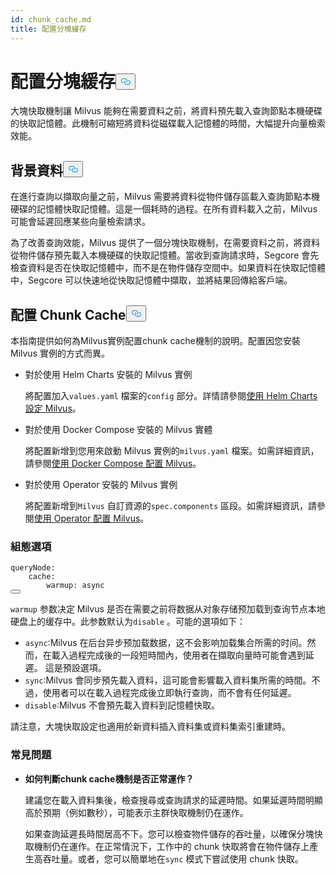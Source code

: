 ```yaml
---
id: chunk_cache.md
title: 配置分塊緩存
---
```

<h1 id="Configure-Chunk-Cache" class="common-anchor-header">配置分塊緩存<button data-href="#Configure-Chunk-Cache" class="anchor-icon" translate="no">
      <svg translate="no"
        aria-hidden="true"
        focusable="false"
        height="20"
        version="1.1"
        viewBox="0 0 16 16"
        width="16"
      >
        <path
          fill="#0092E4"
          fill-rule="evenodd"
          d="M4 9h1v1H4c-1.5 0-3-1.69-3-3.5S2.55 3 4 3h4c1.45 0 3 1.69 3 3.5 0 1.41-.91 2.72-2 3.25V8.59c.58-.45 1-1.27 1-2.09C10 5.22 8.98 4 8 4H4c-.98 0-2 1.22-2 2.5S3 9 4 9zm9-3h-1v1h1c1 0 2 1.22 2 2.5S13.98 12 13 12H9c-.98 0-2-1.22-2-2.5 0-.83.42-1.64 1-2.09V6.25c-1.09.53-2 1.84-2 3.25C6 11.31 7.55 13 9 13h4c1.45 0 3-1.69 3-3.5S14.5 6 13 6z"
        ></path>
      </svg>
    </button></h1><p>大塊快取機制讓 Milvus 能夠在需要資料之前，將資料預先載入查詢節點本機硬碟的快取記憶體。此機制可縮短將資料從磁碟載入記憶體的時間，大幅提升向量檢索效能。</p>
<h2 id="Background" class="common-anchor-header">背景資料<button data-href="#Background" class="anchor-icon" translate="no">
      <svg translate="no"
        aria-hidden="true"
        focusable="false"
        height="20"
        version="1.1"
        viewBox="0 0 16 16"
        width="16"
      >
        <path
          fill="#0092E4"
          fill-rule="evenodd"
          d="M4 9h1v1H4c-1.5 0-3-1.69-3-3.5S2.55 3 4 3h4c1.45 0 3 1.69 3 3.5 0 1.41-.91 2.72-2 3.25V8.59c.58-.45 1-1.27 1-2.09C10 5.22 8.98 4 8 4H4c-.98 0-2 1.22-2 2.5S3 9 4 9zm9-3h-1v1h1c1 0 2 1.22 2 2.5S13.98 12 13 12H9c-.98 0-2-1.22-2-2.5 0-.83.42-1.64 1-2.09V6.25c-1.09.53-2 1.84-2 3.25C6 11.31 7.55 13 9 13h4c1.45 0 3-1.69 3-3.5S14.5 6 13 6z"
        ></path>
      </svg>
    </button></h2><p>在進行查詢以擷取向量之前，Milvus 需要將資料從物件儲存區載入查詢節點本機硬碟的記憶體快取記憶體。這是一個耗時的過程。在所有資料載入之前，Milvus 可能會延遲回應某些向量檢索請求。</p>
<p>為了改善查詢效能，Milvus 提供了一個分塊快取機制，在需要資料之前，將資料從物件儲存預先載入本機硬碟的快取記憶體。當收到查詢請求時，Segcore 會先檢查資料是否在快取記憶體中，而不是在物件儲存空間中。如果資料在快取記憶體中，Segcore 可以快速地從快取記憶體中擷取，並將結果回傳給客戶端。</p>
<h2 id="Configure-Chunk-Cache" class="common-anchor-header">配置 Chunk Cache<button data-href="#Configure-Chunk-Cache" class="anchor-icon" translate="no">
      <svg translate="no"
        aria-hidden="true"
        focusable="false"
        height="20"
        version="1.1"
        viewBox="0 0 16 16"
        width="16"
      >
        <path
          fill="#0092E4"
          fill-rule="evenodd"
          d="M4 9h1v1H4c-1.5 0-3-1.69-3-3.5S2.55 3 4 3h4c1.45 0 3 1.69 3 3.5 0 1.41-.91 2.72-2 3.25V8.59c.58-.45 1-1.27 1-2.09C10 5.22 8.98 4 8 4H4c-.98 0-2 1.22-2 2.5S3 9 4 9zm9-3h-1v1h1c1 0 2 1.22 2 2.5S13.98 12 13 12H9c-.98 0-2-1.22-2-2.5 0-.83.42-1.64 1-2.09V6.25c-1.09.53-2 1.84-2 3.25C6 11.31 7.55 13 9 13h4c1.45 0 3-1.69 3-3.5S14.5 6 13 6z"
        ></path>
      </svg>
    </button></h2><p>本指南提供如何為Milvus實例配置chunk cache機制的說明。配置因您安裝 Milvus 實例的方式而異。</p>
<ul>
<li><p>對於使用 Helm Charts 安裝的 Milvus 實例</p>
<p>將配置加入<code translate="no">values.yaml</code> 檔案的<code translate="no">config</code> 部分。詳情請參閱<a href="/docs/zh-hant/configure-helm.md">使用 Helm Charts 設定 Milvus</a>。</p></li>
<li><p>對於使用 Docker Compose 安裝的 Milvus 實體</p>
<p>將配置新增到您用來啟動 Milvus 實例的<code translate="no">milvus.yaml</code> 檔案。如需詳細資訊，請參閱<a href="/docs/zh-hant/configure-docker.md">使用 Docker Compose 配置 Milvus</a>。</p></li>
<li><p>對於使用 Operator 安裝的 Milvus 實例</p>
<p>將配置新增到<code translate="no">Milvus</code> 自訂資源的<code translate="no">spec.components</code> 區段。如需詳細資訊，請參閱<a href="/docs/zh-hant/configure_operator.md">使用 Operator 配置 Milvus</a>。</p></li>
</ul>
<h3 id="Configuration-options" class="common-anchor-header">組態選項</h3><pre><code translate="no" class="language-yaml"><span class="hljs-attr">queryNode:</span>
    <span class="hljs-attr">cache:</span>
        <span class="hljs-attr">warmup:</span> <span class="hljs-string">async</span>
<button class="copy-code-btn"></button></code></pre>
<p><code translate="no">warmup</code> 参数决定 Milvus 是否在需要之前将数据从对象存储预加载到查询节点本地硬盘上的缓存中。此参数默认为<code translate="no">disable</code> 。可能的選項如下：</p>
<ul>
<li><code translate="no">async</code>:Milvus 在后台异步预加载数据，这不会影响加载集合所需的时间。然而，在載入過程完成後的一段短時間內，使用者在擷取向量時可能會遇到延遲。  這是預設選項。</li>
<li><code translate="no">sync</code>:Milvus 會同步預先載入資料，這可能會影響載入資料集所需的時間。不過，使用者可以在載入過程完成後立即執行查詢，而不會有任何延遲。</li>
<li><code translate="no">disable</code>:Milvus 不會預先載入資料到記憶體快取。</li>
</ul>
<p>請注意，大塊快取設定也適用於新資料插入資料集或資料集索引重建時。</p>
<h3 id="FAQ" class="common-anchor-header">常見問題</h3><ul>
<li><p><strong>如何判斷chunk cache機制是否正常運作？</strong></p>
<p>建議您在載入資料集後，檢查搜尋或查詢請求的延遲時間。如果延遲時間明顯高於預期（例如數秒），可能表示主群快取機制仍在運作。</p>
<p>如果查詢延遲長時間居高不下。您可以檢查物件儲存的吞吐量，以確保分塊快取機制仍在運作。在正常情況下，工作中的 chunk 快取將會在物件儲存上產生高吞吐量。或者，您可以簡單地在<code translate="no">sync</code> 模式下嘗試使用 chunk 快取。</p></li>
</ul>
